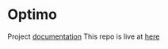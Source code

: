 # Optimo
Project [documentation](saran-gangster.github.io/project/optimo.html)
This repo is live at [here](https://saran-gangster.github.io/project/optimo.html)
